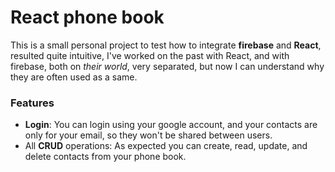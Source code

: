 # React phone book

This is a small personal project to test how to integrate **firebase** and
**React**, resulted quite intuitive, I've worked on the past with React, and
with firebase, both on *their world*, very separated, but now I can understand
why they are often used as a same.

### Features

- **Login**: You can login using your google account, and your contacts are only
  for your email, so they won't be shared between users.
- All **CRUD** operations: As expected you can create, read, update, and delete
  contacts from your phone book.
